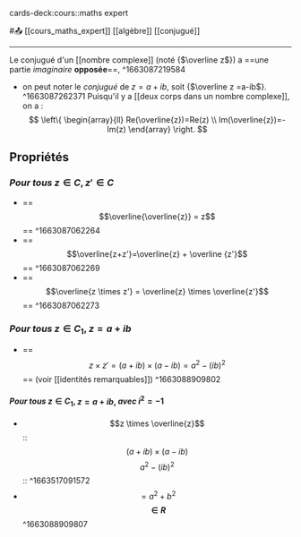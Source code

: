 

cards-deck:cours::maths expert


#📤  [[cours_maths_expert]] [[algèbre]]  [[conjugué]]

---
Le conjugué d'un [[nombre complexe]] (noté {$\overline z$}) a ==une partie *imaginaire* **opposée**==,
^1663087219584
- on peut noter le *conjugué* de $z=a+ib$, soit {$\overline z =a-ib$}.
^1663087262371
Puisqu'il y a [[deux corps dans un nombre complexe]], on a :
$$
\left\{
    \begin{array}{ll}
        Re(\overline{z})=Re(z) \\
        Im(\overline{z})=-Im(z)
    \end{array}
\right.
$$
## Propriétés
### $\textit{Pour tous z} \in C, z' \in C$
- ==$$\overline{\overline{z}} = z$$==
^1663087062264
- ==$$\overline{z+z'}=\overline{z} + \overline {z'}$$==
^1663087062269
- ==$$\overline{z \times z'} = \overline{z} \times \overline{z'}$$== 
^1663087062273
### $\textit{Pour tous z} \in C_1,$ **$z=a+ib$**
- ==$$z \times z' = (a+ib) \times (a-ib) = a^2 - (ib)^2$$== (voir [[identités remarquables]])
^1663088909802
#### $\textit{Pour tous z} \in C_1,$ **$z=a+ib$**, $\textit{avec } i^2=-1$
- $$z \times \overline{z}$$:: $$(a+ib) \times (a-ib)$$ $$a^2-(ib)^2$$ ::
^1663517091572
- $$=a^2+b^2$$ **$$\in R$$**
^1663088909807
